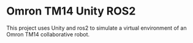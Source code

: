 # Omron TM14 Unity ROS2
This project uses Unity and ros2 to simulate a virtual environment of an Omron TM14 collaborative robot.
